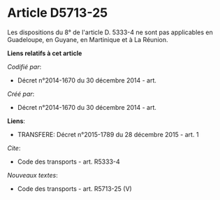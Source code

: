 # Article D5713-25

Les dispositions du 8° de l'article D. 5333-4 ne sont pas applicables en Guadeloupe, en Guyane, en Martinique et à La
Réunion.

**Liens relatifs à cet article**

_Codifié par_:

  - Décret n°2014-1670 du 30 décembre 2014 - art.

_Créé par_:

  - Décret n°2014-1670 du 30 décembre 2014 - art.

**Liens**:

  - TRANSFERE: Décret n°2015-1789 du 28 décembre 2015 - art. 1

_Cite_:

  - Code des transports - art. R5333-4

_Nouveaux textes_:

  - Code des transports - art. R5713-25 (V)
